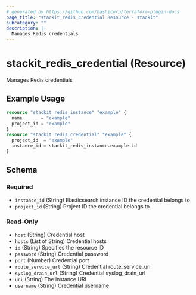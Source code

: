 ```yaml
---
# generated by https://github.com/hashicorp/terraform-plugin-docs
page_title: "stackit_redis_credential Resource - stackit"
subcategory: ""
description: |-
  Manages Redis credentials
---
```


# stackit_redis_credential (Resource)

Manages Redis credentials

## Example Usage

```terraform
resource "stackit_redis_instance" "example" {
  name       = "example"
  project_id = "example"
}
resource "stackit_redis_credential" "example" {
  project_id  = "example"
  instance_id = stackit_redis_instance.example.id
}
```

<!-- schema generated by tfplugindocs -->
## Schema

### Required

- `instance_id` (String) Elasticsearch instance ID the credential belongs to
- `project_id` (String) Project ID the credential belongs to

### Read-Only

- `host` (String) Credential host
- `hosts` (List of String) Credential hosts
- `id` (String) Specifies the resource ID
- `password` (String) Credential password
- `port` (Number) Credential port
- `route_service_url` (String) Credential route_service_url
- `syslog_drain_url` (String) Credential syslog_drain_url
- `uri` (String) The instance URI
- `username` (String) Credential username


